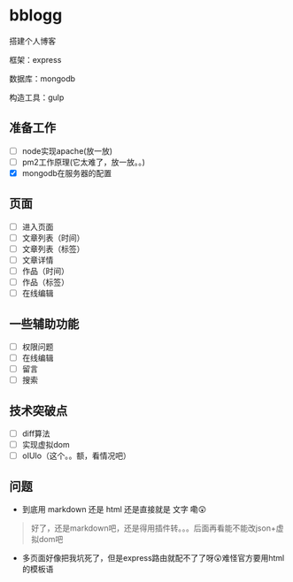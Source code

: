 # bblogg
搭建个人博客

框架：express

数据库：mongodb

构造工具：gulp

## 准备工作

- [ ] node实现apache(放一放)
- [ ] pm2工作原理(它太难了，放一放。。)
- [x] mongodb在服务器的配置

## 页面

- [ ] 进入页面
- [ ] 文章列表（时间）
- [ ] 文章列表（标签）
- [ ] 文章详情
- [ ] 作品（时间）
- [ ] 作品（标签）
- [ ] 在线编辑

## 一些辅助功能

- [ ] 权限问题
- [ ] 在线编辑
- [ ] 留言
- [ ] 搜索

## 技术突破点

- [ ] diff算法
- [ ] 实现虚拟dom
- [ ] oIUIo（这个。。额，看情况吧）

## 问题

- 到底用 markdown 还是 html 还是直接就是 文字 嘞:astonished:

> 好了，还是markdown吧，还是得用插件转。。。后面再看能不能改json+虚拟dom吧

- 多页面好像把我坑死了，但是express路由就配不了了呀:astonished:难怪官方要用html的模板语